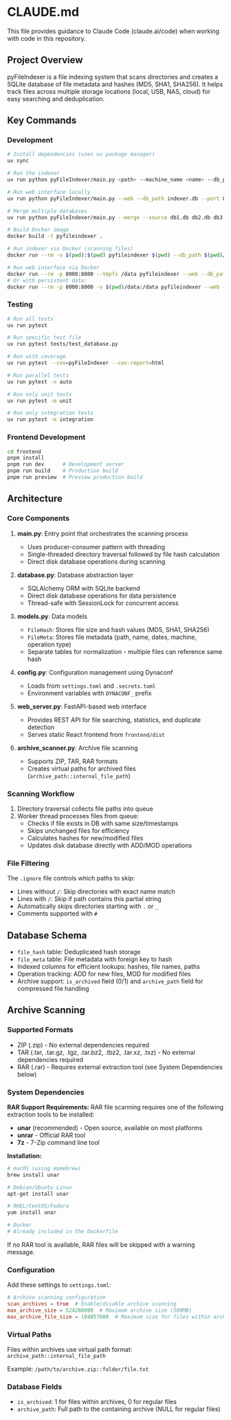 # CLAUDE.md

This file provides guidance to Claude Code (claude.ai/code) when working with code in this repository.

## Project Overview

pyFileIndexer is a file indexing system that scans directories and creates a SQLite database of file metadata and hashes (MD5, SHA1, SHA256). It helps track files across multiple storage locations (local, USB, NAS, cloud) for easy searching and deduplication.

## Key Commands

### Development
```bash
# Install dependencies (uses uv package manager)
uv sync

# Run the indexer
uv run python pyFileIndexer/main.py <path> --machine_name <name> --db_path <db_file> --log_path <log_file>

# Run web interface locally
uv run python pyFileIndexer/main.py --web --db_path indexer.db --port 8000

# Merge multiple databases
uv run python pyFileIndexer/main.py --merge --source db1.db db2.db db3.db --db_path merged.db

# Build Docker image
docker build -t pyfileindexer .

# Run indexer via Docker (scanning files)
docker run --rm -v $(pwd):$(pwd) pyfileindexer $(pwd) --db_path $(pwd)/indexer.db --log_path $(pwd)/indexer.log

# Run web interface via Docker
docker run --rm -p 8000:8000 --tmpfs /data pyfileindexer --web --db_path /data/indexer.db --port 8000
# Or with persistent data:
docker run --rm -p 8000:8000 -v $(pwd)/data:/data pyfileindexer --web --db_path /data/indexer.db --port 8000
```

### Testing
```bash
# Run all tests
uv run pytest

# Run specific test file
uv run pytest tests/test_database.py

# Run with coverage
uv run pytest --cov=pyFileIndexer --cov-report=html

# Run parallel tests
uv run pytest -n auto

# Run only unit tests
uv run pytest -m unit

# Run only integration tests
uv run pytest -m integration
```

### Frontend Development
```bash
cd frontend
pnpm install
pnpm run dev      # Development server
pnpm run build    # Production build
pnpm run preview  # Preview production build
```

## Architecture

### Core Components

1. **main.py**: Entry point that orchestrates the scanning process
   - Uses producer-consumer pattern with threading
   - Single-threaded directory traversal followed by file hash calculation
   - Direct disk database operations during scanning

2. **database.py**: Database abstraction layer
   - SQLAlchemy ORM with SQLite backend
   - Direct disk database operations for data persistence
   - Thread-safe with SessionLock for concurrent access

3. **models.py**: Data models
   - `FileHash`: Stores file size and hash values (MD5, SHA1, SHA256)
   - `FileMeta`: Stores file metadata (path, name, dates, machine, operation type)
   - Separate tables for normalization - multiple files can reference same hash

4. **config.py**: Configuration management using Dynaconf
   - Loads from `settings.toml` and `.secrets.toml`
   - Environment variables with `DYNACONF_` prefix

5. **web_server.py**: FastAPI-based web interface
   - Provides REST API for file searching, statistics, and duplicate detection
   - Serves static React frontend from `frontend/dist`

6. **archive_scanner.py**: Archive file scanning
   - Supports ZIP, TAR, RAR formats
   - Creates virtual paths for archived files (`archive_path::internal_file_path`)

### Scanning Workflow

1. Directory traversal collects file paths into queue
2. Worker thread processes files from queue:
   - Checks if file exists in DB with same size/timestamps
   - Skips unchanged files for efficiency
   - Calculates hashes for new/modified files
   - Updates disk database directly with ADD/MOD operations

### File Filtering

The `.ignore` file controls which paths to skip:
- Lines without `/`: Skip directories with exact name match
- Lines with `/`: Skip if path contains this partial string
- Automatically skips directories starting with `.` or `_`
- Comments supported with `#`

## Database Schema

- `file_hash` table: Deduplicated hash storage
- `file_meta` table: File metadata with foreign key to hash
- Indexed columns for efficient lookups: hashes, file names, paths
- Operation tracking: ADD for new files, MOD for modified files
- Archive support: `is_archived` field (0/1) and `archive_path` field for compressed file handling

## Archive Scanning

### Supported Formats
- ZIP (.zip) - No external dependencies required
- TAR (.tar, .tar.gz, .tgz, .tar.bz2, .tbz2, .tar.xz, .txz) - No external dependencies required
- RAR (.rar) - Requires external extraction tool (see System Dependencies below)

### System Dependencies

**RAR Support Requirements:**
RAR file scanning requires one of the following extraction tools to be installed:
- **unar** (recommended) - Open source, available on most platforms
- **unrar** - Official RAR tool
- **7z** - 7-Zip command line tool

**Installation:**
```bash
# macOS (using Homebrew)
brew install unar

# Debian/Ubuntu Linux
apt-get install unar

# RHEL/CentOS/Fedora
yum install unar

# Docker
# Already included in the Dockerfile
```

If no RAR tool is available, RAR files will be skipped with a warning message.

### Configuration
Add these settings to `settings.toml`:
```toml
# Archive scanning configuration
scan_archives = true  # Enable/disable archive scanning
max_archive_size = 524288000  # Maximum archive size (500MB)
max_archive_file_size = 104857600  # Maximum size for files within archives (100MB)
```

### Virtual Paths
Files within archives use virtual path format: `archive_path::internal_file_path`

Example: `/path/to/archive.zip::folder/file.txt`

### Database Fields
- `is_archived`: 1 for files within archives, 0 for regular files
- `archive_path`: Full path to the containing archive (NULL for regular files)